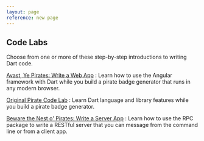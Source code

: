 ```yaml
---
layout: page
reference: new page
---
```


## Code Labs

Choose from one or more of these step-by-step introductions to
writing Dart code.

[Avast, Ye Pirates: Write a Web App](ng2/)
: Learn how to use the Angular framework with Dart while
you build a pirate badge generator that runs in any modern browser.

[Original Pirate Code Lab](darrrt/)
: Learn Dart language and library features while you build
a pirate badge generator.

[Beware the Nest o' Pirates: Write a Server App](https://dart-lang.github.io/server/codelab/)
: Learn how to use the RPC package to write a RESTful server that you
can message from the command line or from a client app.
